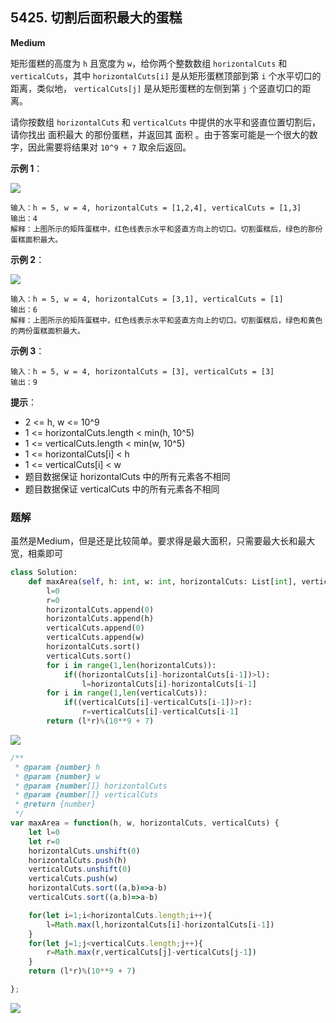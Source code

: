 ## 5425. 切割后面积最大的蛋糕

**Medium**

矩形蛋糕的高度为 `h` 且宽度为 `w`，给你两个整数数组 `horizontalCuts` 和 `verticalCuts`，其中 `horizontalCuts[i]` 是从矩形蛋糕顶部到第  `i` 个水平切口的距离，类似地， `verticalCuts[j]` 是从矩形蛋糕的左侧到第 `j` 个竖直切口的距离。

请你按数组 `horizontalCuts` 和 `verticalCuts` 中提供的水平和竖直位置切割后，请你找出 面积最大 的那份蛋糕，并返回其 面积 。由于答案可能是一个很大的数字，因此需要将结果对 `10^9 + 7` 取余后返回。

 

**示例 1**：

![](https://img.apoollo.xyz/leetcode/5425_1.png)

```
输入：h = 5, w = 4, horizontalCuts = [1,2,4], verticalCuts = [1,3]
输出：4 
解释：上图所示的矩阵蛋糕中，红色线表示水平和竖直方向上的切口。切割蛋糕后，绿色的那份蛋糕面积最大。
```

**示例 2**：

![](https://img.apoollo.xyz/leetcode/5425_2.png)

```
输入：h = 5, w = 4, horizontalCuts = [3,1], verticalCuts = [1]
输出：6
解释：上图所示的矩阵蛋糕中，红色线表示水平和竖直方向上的切口。切割蛋糕后，绿色和黄色的两份蛋糕面积最大。
```

**示例 3**：
```
输入：h = 5, w = 4, horizontalCuts = [3], verticalCuts = [3]
输出：9
```
 
**提示**：
- 2 <= h, w <= 10^9
- 1 <= horizontalCuts.length < min(h, 10^5)
- 1 <= verticalCuts.length < min(w, 10^5)
- 1 <= horizontalCuts[i] < h
- 1 <= verticalCuts[i] < w
- 题目数据保证 horizontalCuts 中的所有元素各不相同
- 题目数据保证 verticalCuts 中的所有元素各不相同

### 题解

虽然是Medium，但是还是比较简单。要求得是最大面积，只需要最大长和最大宽，相乘即可

```python
class Solution:
    def maxArea(self, h: int, w: int, horizontalCuts: List[int], verticalCuts: List[int]) -> int:
        l=0
        r=0
        horizontalCuts.append(0)
        horizontalCuts.append(h)
        verticalCuts.append(0)
        verticalCuts.append(w)
        horizontalCuts.sort()
        verticalCuts.sort()
        for i in range(1,len(horizontalCuts)):
            if((horizontalCuts[i]-horizontalCuts[i-1])>l):
                l=horizontalCuts[i]-horizontalCuts[i-1]
        for i in range(1,len(verticalCuts)):
            if((verticalCuts[i]-verticalCuts[i-1])>r):
                r=verticalCuts[i]-verticalCuts[i-1]
        return (l*r)%(10**9 + 7)
```

![](https://img.apoollo.xyz/leetcode/5425ans2.png)

```js
/**
 * @param {number} h
 * @param {number} w
 * @param {number[]} horizontalCuts
 * @param {number[]} verticalCuts
 * @return {number}
 */
var maxArea = function(h, w, horizontalCuts, verticalCuts) {
    let l=0
    let r=0
    horizontalCuts.unshift(0)
    horizontalCuts.push(h)
    verticalCuts.unshift(0)
    verticalCuts.push(w)
    horizontalCuts.sort((a,b)=>a-b)
    verticalCuts.sort((a,b)=>a-b)

    for(let i=1;i<horizontalCuts.length;i++){
        l=Math.max(l,horizontalCuts[i]-horizontalCuts[i-1])
    }
    for(let j=1;j<verticalCuts.length;j++){
        r=Math.max(r,verticalCuts[j]-verticalCuts[j-1])
    }
    return (l*r)%(10**9 + 7)

};
```
![](https://img.apoollo.xyz/leetcode/5425ans.png)